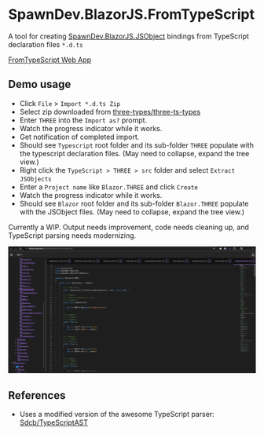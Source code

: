 # SpawnDev.BlazorJS.FromTypeScript
A tool for creating [SpawnDev.BlazorJS.JSObject](https://github.com/LostBeard/SpawnDev.BlazorJS?tab=readme-ov-file#jsobject-base-class) bindings from TypeScript declaration files `*.d.ts` 

[FromTypeScript Web App](https://lostbeard.github.io/SpawnDev.BlazorJS.FromTypeScript/)


## Demo usage
- Click `File` > `Import *.d.ts Zip`
- Select zip downloaded from [three-types/three-ts-types](https://github.com/three-types/three-ts-types/archive/refs/heads/master.zip)
- Enter `THREE` into the `Import as?` prompt.
- Watch the progress indicator while it works.
- Get notification of completed import.
- Should see `Typescript` root folder and its sub-folder `THREE` populate with the typescript declaration files. (May need to collapse, expand the tree view.)
- Right click the `TypeScript > THREE > src` folder and select `Extract JSObjects`
- Enter a `Project name` like `Blazor.THREE` and click `Create`
- Watch the progress indicator while it works.
- Should see `Blazor` root folder and its sub-folder `Blazor.THREE` populate with the JSObject files. (May need to collapse, expand the tree view.)

Currently a WIP. Output needs improvement, code needs cleaning up, and TypeScript parsing needs modernizing.


![FromTypeScript](https://raw.githubusercontent.com/LostBeard/SpawnDev.BlazorJS.FromTypeScript/master/SpawnDev.BlazorJS.FromTypeScript/wwwroot/screenshots/FromTypeScript2.jpg)


## References
 - Uses a modified version of the awesome TypeScript parser: [Sdcb/TypeScriptAST](https://github.com/sdcb/TypeScriptAST)
